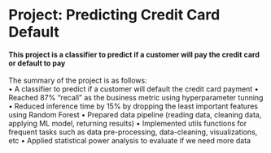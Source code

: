 # Project: Predicting Credit Card Default
**This project is a classifier to predict if a customer will pay the credit card or default to pay**<br>
<br>
The summary of the project is as follows:<br>
•	A classifier to predict if a customer will default the credit card payment
•	Reached 87% “recall” as the business metric using hyperparameter tunning
•	Reduced inference time by 15% by dropping the least important features using Random Forest
•	Prepared data pipeline (reading data, cleaning data, applying ML model, returning results)
•	Implemented utils functions for frequent tasks such as data pre-processing, data-cleaning, visualizations, etc
•	Applied statistical power analysis to evaluate if we need more data
